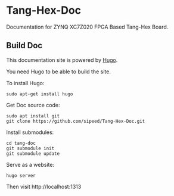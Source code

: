 # Tang-Hex-Doc

Documentation for ZYNQ XC7Z020 FPGA Based Tang-Hex Board.

## Build Doc


This documentation site is powered by [Hugo](https://gohugo.io/).

You need Hugo to be able to build the site.

To install Hugo:

```
sudo apt-get install hugo
```

Get Doc source code:
```
sudo apt install git 
git clone https://github.com/sipeed/Tang-Hex-Doc.git
```

Install submodules:

```
cd tang-doc
git submodule init
git submodule update
```

Serve as a website:

```
hugo server
```

Then visit http://localhost:1313